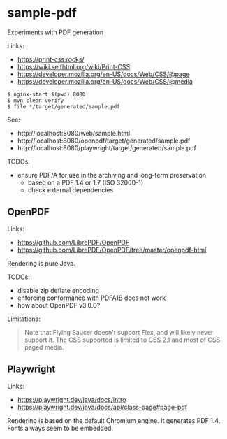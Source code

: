 
# sample-pdf

Experiments with PDF generation

Links:

- https://print-css.rocks/
- https://wiki.selfhtml.org/wiki/Print-CSS
- https://developer.mozilla.org/en-US/docs/Web/CSS/@page
- https://developer.mozilla.org/en-US/docs/Web/CSS/@media

~~~
$ nginx-start $(pwd) 8080
$ mvn clean verify
$ file */target/generated/sample.pdf
~~~

See:

- http://localhost:8080/web/sample.html
- http://localhost:8080/openpdf/target/generated/sample.pdf
- http://localhost:8080/playwright/target/generated/sample.pdf

TODOs:

- ensure PDF/A for use in the archiving and long-term preservation
  - based on a PDF 1.4 or 1.7 (ISO 32000-1)
  - check external dependencies

## OpenPDF

Links:

- https://github.com/LibrePDF/OpenPDF
- https://github.com/LibrePDF/OpenPDF/tree/master/openpdf-html

Rendering is pure Java. 

TODOs:

- disable zip deflate encoding
- enforcing conformance with PDFA1B does not work
- how about OpenPDF v3.0.0?

Limitations: 

> Note that Flying Saucer doesn't support Flex, and will likely never support it.
> The CSS supported is limited to CSS 2.1 and most of CSS paged media.

## Playwright

Links:

- https://playwright.dev/java/docs/intro
- https://playwright.dev/java/docs/api/class-page#page-pdf

Rendering is based on the default Chromium engine. 
It generates PDF 1.4. Fonts always seem to be embedded.
